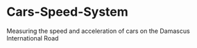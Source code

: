 # Cars-Speed-System
Measuring the speed and acceleration of cars on the Damascus International Road
